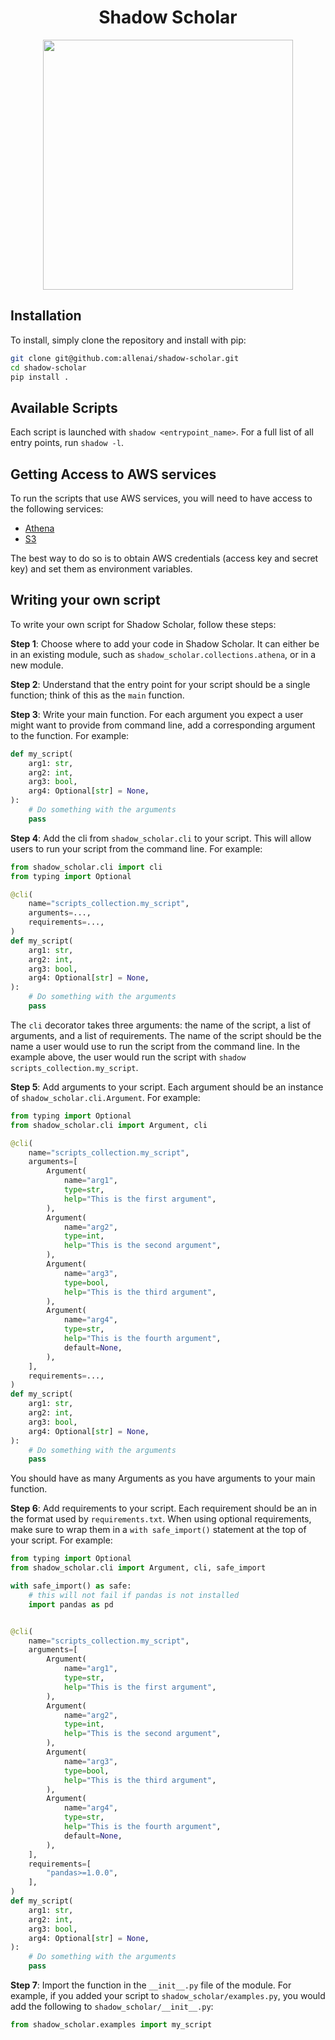 <h1 align="center">Shadow Scholar</h1>
<p align="center">
    <img src="res/shadow-scholar.png" width="400" height="400" align="center" />
</p>

## Installation

To install, simply clone the repository and install with pip:

```bash
git clone git@github.com:allenai/shadow-scholar.git
cd shadow-scholar
pip install .
```

## Available Scripts

Each script is launched with `shadow <entrypoint_name>`.
For a full list of all entry points, run `shadow -l`.


## Getting Access to AWS services

To run the scripts that use AWS services, you will need to have access to the following services:

- [Athena](https://aws.amazon.com/athena/)
- [S3](https://aws.amazon.com/s3/)

The best way to do so is to obtain AWS credentials (access key and secret key) and set them as environment variables.


## Writing your own script

To write your own script for Shadow Scholar, follow these steps:

**Step 1**: Choose where to add your code in Shadow Scholar. It can either be
in an existing module, such as `shadow_scholar.collections.athena`, or in a
new module.

**Step 2**: Understand that the entry point for your script should be a single
function; think of this as the `main` function.

**Step 3**: Write your main function. For each argument you expect a user might
want to provide from command line, add a corresponding argument to the
function. For example:

```python
def my_script(
    arg1: str,
    arg2: int,
    arg3: bool,
    arg4: Optional[str] = None,
):
    # Do something with the arguments
    pass
```

**Step 4**: Add the cli from `shadow_scholar.cli` to your script. This will
allow users to run your script from the command line. For example:

```python
from shadow_scholar.cli import cli
from typing import Optional

@cli(
    name="scripts_collection.my_script",
    arguments=...,
    requirements=...,
)
def my_script(
    arg1: str,
    arg2: int,
    arg3: bool,
    arg4: Optional[str] = None,
):
    # Do something with the arguments
    pass
```

The `cli` decorator takes three arguments: the name of the script, a list
of arguments, and a list of requirements. The name of the script should be
the name a user would use to run the script from the command line. In the
example above, the user would run the script with `shadow
scripts_collection.my_script`.

**Step 5**: Add arguments to your script. Each argument should be an instance
of `shadow_scholar.cli.Argument`. For example:

```python
from typing import Optional
from shadow_scholar.cli import Argument, cli

@cli(
    name="scripts_collection.my_script",
    arguments=[
        Argument(
            name="arg1",
            type=str,
            help="This is the first argument",
        ),
        Argument(
            name="arg2",
            type=int,
            help="This is the second argument",
        ),
        Argument(
            name="arg3",
            type=bool,
            help="This is the third argument",
        ),
        Argument(
            name="arg4",
            type=str,
            help="This is the fourth argument",
            default=None,
        ),
    ],
    requirements=...,
)
def my_script(
    arg1: str,
    arg2: int,
    arg3: bool,
    arg4: Optional[str] = None,
):
    # Do something with the arguments
    pass
```

You should have as many Arguments as you have arguments to your main function.


**Step 6**: Add requirements to your script. Each requirement should be an
in the format used by `requirements.txt`. When using optional requirements,
make sure to wrap them in a `with safe_import()` statement at the top of your
script. For example:

```python
from typing import Optional
from shadow_scholar.cli import Argument, cli, safe_import

with safe_import() as safe:
    # this will not fail if pandas is not installed
    import pandas as pd


@cli(
    name="scripts_collection.my_script",
    arguments=[
        Argument(
            name="arg1",
            type=str,
            help="This is the first argument",
        ),
        Argument(
            name="arg2",
            type=int,
            help="This is the second argument",
        ),
        Argument(
            name="arg3",
            type=bool,
            help="This is the third argument",
        ),
        Argument(
            name="arg4",
            type=str,
            help="This is the fourth argument",
            default=None,
        ),
    ],
    requirements=[
        "pandas>=1.0.0",
    ],
)
def my_script(
    arg1: str,
    arg2: int,
    arg3: bool,
    arg4: Optional[str] = None,
):
    # Do something with the arguments
    pass
```

**Step 7**: Import the function in the `__init__.py` file of the module. For
example, if you added your script to `shadow_scholar/examples.py`, you would
add the following to `shadow_scholar/__init__.py`:

```python
from shadow_scholar.examples import my_script
```
